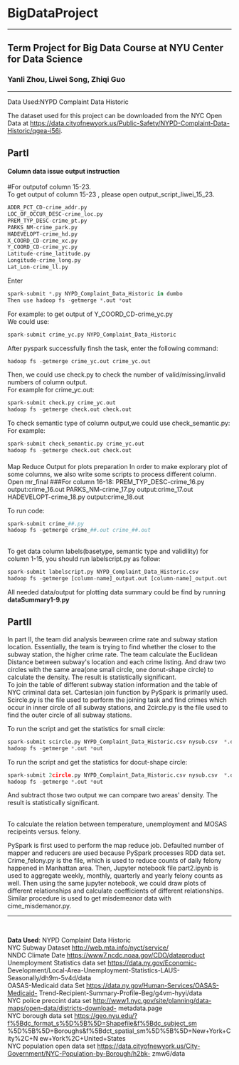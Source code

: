 # BigDataProject
___
## Term Project for Big Data Course at NYU Center for Data Science
### Yanli Zhou, Liwei Song, Zhiqi Guo
___

Data Used:NYPD Complaint Data Historic

The dataset used for this project can be downloaded from the NYC Open Data at https://data.cityofnewyork.us/Public-Safety/NYPD-Complaint-Data-Historic/qgea-i56i.

## PartI

#### Column data issue output instruction
#For outputof column 15-23.   
To get output of column 15-23 , please open output_script_liwei_15_23.
```python
ADDR_PCT_CD-crime_addr.py   
LOC_OF_OCCUR_DESC-crime_loc.py   
PREM_TYP_DESC-crime_pt.py   
PARKS_NM-crime_park.py   
HADEVELOPT-crime_hd.py   
X_COORD_CD-crime_xc.py   
Y_COORD_CD-crime_yc.py   
Latitude-crime_latitude.py   
Longitude-crime_long.py    
Lat_Lon-crime_ll.py   
```

Enter   
```python
spark-submit *.py NYPD_Complaint_Data_Historic in dumbo
Then use hadoop fs -getmerge *.out *out   
```
For example: to get output of Y_COORD_CD-crime_yc.py   
We could use: 
```python
spark-submit crime_yc.py NYPD_Complaint_Data_Historic   
```
After pyspark successfully finsh the task, enter the following command: 
```python
hadoop fs -getmerge crime_yc.out crime_yc.out    
```

Then, we could use check.py to check the number of valid/missing/invalid numbers of column output.   
For example for crime_yc.out: 
```python
spark-submit check.py crime_yc.out     
hadoop fs -getmerge check.out check.out   
```

To check semantic type of column output,we could use check_semantic.py:   
For example:
```python
spark-submit check_semantic.py crime_yc.out     
hadoop fs -getmerge check.out check.out
```

####
Map Reduce Output for plots preparation
In order to make explorary plot of some columns, we also write some scripts to process different column.
Open mr_final
###For column 16-18:
PREM_TYP_DESC-crime_16.py output:crime_16.out
PARKS_NM-crime_17.py output:crime_17.out
HADEVELOPT-crime_18.py output:crime_18.out   

To run code:   
```python
spark-submit crime_##.py    
hadoop fs -getmerge crime_##.out crime_##.out
```

<br>
To get data column labels(basetype, semantic type and validility) for column 1-15, you should run labelscript.py as follow:   

```python
spark-submit labelscript.py NYPD_Complaint_Data_Historic.csv 
hadoop fs -getmerge [column-name]_output.out [column-name]_output.out 
```
All needed data/output for plotting data summary could be find by running **dataSummary1-9.py**


## PartII   
In part II, the team did analysis bewween crime rate and subway station location. Essentially, the team is trying to find whether the closer to the subway station, the higher crime rate. The team calculate the Euclidean Distance between subway's location and each crime listing. And draw two circles with the same area(one small circle, one donut-shape circle) to calculate the density. The result is statistically significant.   
To join the table of different subway station information and the table of NYC criminal data set. Cartesian join function by PySpark is primarily used. Scircle.py is the file used to perform the joining task and find crimes which occur in inner circle of all subway stations, and 2circle.py is the file used to find the outer circle of all subway stations. 

To run the script and get the statistics for small circle:   

```Python
spark-submit scircle.py NYPD_Complaint_Data_Historic.csv nysub.csv  *.out
hadoop fs -getmerge *.out *out   
```

To run the script and get the statistics for docut-shape circle:   

```Python
spark-submit 2circle.py NYPD_Complaint_Data_Historic.csv nysub.csv  *.out
hadoop fs -getmerge *.out *out   
```

And subtract those two output we can compare two areas' density. The result is statistically significant.    

<br>
To calculate the relation between temperature, unemployment and MOSAS recipeints versus. felony.   

PySpark is first used to perform the map reduce job. Defaulted number of mapper and reducers are used because PySpark processes RDD data set. Crime_felony.py is the file, which is used to reduce counts of daily felony happened in Manhattan area. Then, Jupyter notebook file part2.ipynb is used to aggregate weekly, monthly, quarterly and yearly felony counts as well. Then using the same jupyter notebook, we could draw plots of different relationships and calculate coefficients of different relationships. Similar procedure is used to get misdemeanor data with cime_misdemanor.py.


___
<br>

**Data Used**:
          NYPD Complaint Data Historic   
          NYC Subway Dataset http://web.mta.info/nyct/service/   
          NNDC Climate Date https://www7.ncdc.noaa.gov/CDO/dataproduct
          Unemployment Statistics data set  https://data.ny.gov/Economic- Development/Local-Area-Unemployment-Statistics-LAUS-Seasonally/dh9m-5v4d/data   
          OASAS-Medicaid data Set https://data.ny.gov/Human-Services/OASAS-Medicaid- Trend-Recipient-Summary-Profile-Beg/g4vm-hyyi/data   
          NYC police preccint data set http://www1.nyc.gov/site/planning/data-maps/open-data/districts-download- metadata.page   
          NYC borough data set https://geo.nyu.edu/?f%5Bdc_format_s%5D%5B%5D=Shapefile&f%5Bdc_subject_sm %5D%5B%5D=Boroughs&f%5Bdct_spatial_sm%5D%5B%5D=New+York+City%2C+N ew+York%2C+United+States   
          NYC population open data set https://data.cityofnewyork.us/City-Government/NYC-Population-by-Borough/h2bk- zmw6/data

